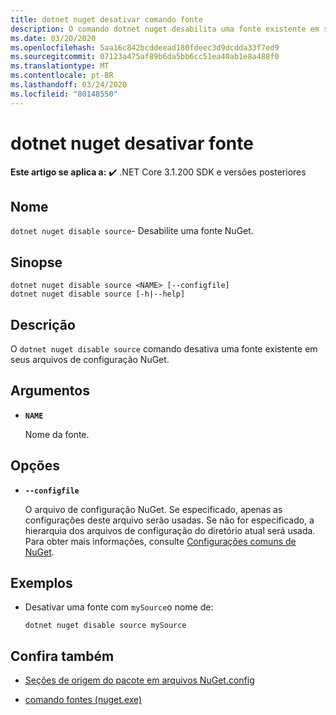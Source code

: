 ```yaml
---
title: dotnet nuget desativar comando fonte
description: O comando dotnet nuget desabilita uma fonte existente em seus arquivos de configuração NuGet.
ms.date: 03/20/2020
ms.openlocfilehash: 5aa16c842bcddeead180fdeec3d9dcdda33f7ed9
ms.sourcegitcommit: 07123a475af89b6da5bb6cc51ea40ab1e8a488f0
ms.translationtype: MT
ms.contentlocale: pt-BR
ms.lasthandoff: 03/24/2020
ms.locfileid: "80148550"
---
```

# <a name="dotnet-nuget-disable-source"></a>dotnet nuget desativar fonte

**Este artigo se aplica a:** ✔️ .NET Core 3.1.200 SDK e versões posteriores

## <a name="name"></a>Nome

`dotnet nuget disable source`- Desabilite uma fonte NuGet.

## <a name="synopsis"></a>Sinopse

```dotnetcli
dotnet nuget disable source <NAME> [--configfile]
dotnet nuget disable source [-h|--help]
```

## <a name="description"></a>Descrição

O `dotnet nuget disable source` comando desativa uma fonte existente em seus arquivos de configuração NuGet.

## <a name="arguments"></a>Argumentos

- **`NAME`**

  Nome da fonte.

## <a name="options"></a>Opções

- **`--configfile`**

  O arquivo de configuração NuGet. Se especificado, apenas as configurações deste arquivo serão usadas. Se não for especificado, a hierarquia dos arquivos de configuração do diretório atual será usada. Para obter mais informações, consulte [Configurações comuns de NuGet](https://docs.microsoft.com/nuget/consume-packages/configuring-nuget-behavior).

## <a name="examples"></a>Exemplos

- Desativar uma fonte com `mySource`o nome de:

  ```dotnetcli
  dotnet nuget disable source mySource
  ```

## <a name="see-also"></a>Confira também

- [Seções de origem do pacote em arquivos NuGet.config](/nuget/reference/nuget-config-file#package-source-sections)

- [comando fontes (nuget.exe)](/nuget/reference/cli-reference/cli-ref-sources)
